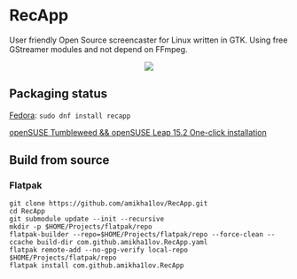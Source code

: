 # RecApp


User friendly Open Source screencaster for Linux written in GTK. Using free GStreamer modules and not depend on FFmpeg.


<p align="center">
  <img src="https://raw.githubusercontent.com/amikha1lov/RecApp/master/RecApp-screenshot.png" style="max-width:100%;">
</p>


## Packaging status

[Fedora](https://src.fedoraproject.org/rpms/recapp): `sudo dnf install recapp`

[openSUSE Tumbleweed && openSUSE Leap 15.2 One-click installation](https://software.opensuse.org//download.html?project=GNOME%3AApps&package=recapp)

## Build from source

### Flatpak

```
git clone https://github.com/amikha1lov/RecApp.git
cd RecApp
git submodule update --init --recursive
mkdir -p $HOME/Projects/flatpak/repo
flatpak-builder --repo=$HOME/Projects/flatpak/repo --force-clean --ccache build-dir com.github.amikha1lov.RecApp.yaml
flatpak remote-add --no-gpg-verify local-repo $HOME/Projects/flatpak/repo
flatpak install com.github.amikha1lov.RecApp
```
